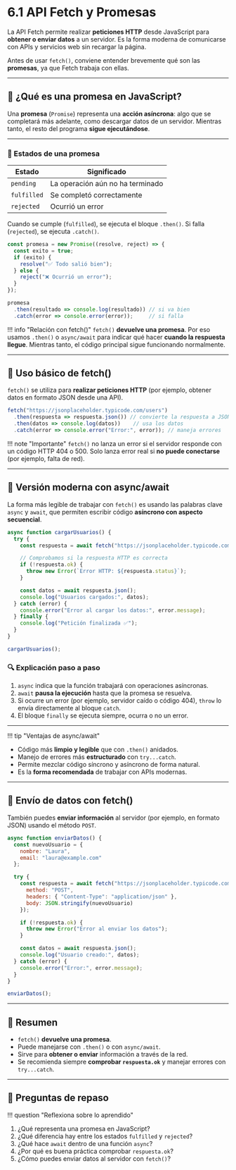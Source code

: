 # 6.1 API Fetch y Promesas

La API Fetch permite realizar **peticiones HTTP** desde JavaScript para **obtener o enviar datos** a un servidor.
Es la forma moderna de comunicarse con APIs y servicios web sin recargar la página.

Antes de usar `fetch()`, conviene entender brevemente qué son las **promesas**, ya que Fetch trabaja con ellas.

---

## 📘 ¿Qué es una promesa en JavaScript?

Una **promesa** (`Promise`) representa una **acción asíncrona**: algo que se completará más adelante, como descargar datos de un servidor.
Mientras tanto, el resto del programa **sigue ejecutándose**.

---

### 📌 Estados de una promesa

| Estado      | Significado                      |
| ----------- | -------------------------------- |
| `pending`   | La operación aún no ha terminado |
| `fulfilled` | Se completó correctamente        |
| `rejected`  | Ocurrió un error                 |

Cuando se cumple (`fulfilled`), se ejecuta el bloque `.then()`.
Si falla (`rejected`), se ejecuta `.catch()`.

```js
const promesa = new Promise((resolve, reject) => {
  const exito = true;
  if (exito) {
    resolve("✅ Todo salió bien");
  } else {
    reject("❌ Ocurrió un error");
  }
});

promesa
  .then(resultado => console.log(resultado)) // si va bien
  .catch(error => console.error(error));     // si falla
```

!!! info "Relación con fetch()"
  `fetch()` **devuelve una promesa**.
  Por eso usamos `.then()` o `async/await` para indicar qué hacer **cuando la respuesta llegue**.
  Mientras tanto, el código principal sigue funcionando normalmente.

---

## 📌 Uso básico de fetch()

`fetch()` se utiliza para **realizar peticiones HTTP** (por ejemplo, obtener datos en formato JSON desde una API).

```js
fetch("https://jsonplaceholder.typicode.com/users")
  .then(respuesta => respuesta.json()) // convierte la respuesta a JSON
  .then(datos => console.log(datos))    // usa los datos
  .catch(error => console.error("Error:", error)); // maneja errores
```

!!! note "Importante"
  `fetch()` no lanza un error si el servidor responde con un código HTTP 404 o 500.
  Solo lanza error real si **no puede conectarse** (por ejemplo, falta de red).

---

## 📌 Versión moderna con async/await

La forma más legible de trabajar con `fetch()` es usando las palabras clave `async` y `await`, que permiten escribir código **asíncrono con aspecto secuencial**.

```js
async function cargarUsuarios() {
  try {
    const respuesta = await fetch("https://jsonplaceholder.typicode.com/users");

    // Comprobamos si la respuesta HTTP es correcta
    if (!respuesta.ok) {
      throw new Error(`Error HTTP: ${respuesta.status}`);
    }

    const datos = await respuesta.json();
    console.log("Usuarios cargados:", datos);
  } catch (error) {
    console.error("Error al cargar los datos:", error.message);
  } finally {
    console.log("Petición finalizada ✅");
  }
}

cargarUsuarios();
```

### 🔍 Explicación paso a paso

1. `async` indica que la función trabajará con operaciones asíncronas.
2. `await` **pausa la ejecución** hasta que la promesa se resuelva.
3. Si ocurre un error (por ejemplo, servidor caído o código 404), `throw` lo envía directamente al bloque `catch`.
4. El bloque `finally` se ejecuta siempre, ocurra o no un error.

---

!!! tip "Ventajas de async/await"
  - Código más **limpio y legible** que con `.then()` anidados.
  - Manejo de errores más **estructurado** con `try...catch`.
  - Permite mezclar código síncrono y asíncrono de forma natural.
  - Es la **forma recomendada** de trabajar con APIs modernas.

---

## 📌 Envío de datos con fetch()

También puedes **enviar información** al servidor (por ejemplo, en formato JSON) usando el método `POST`.

```js
async function enviarDatos() {
  const nuevoUsuario = {
    nombre: "Laura",
    email: "laura@example.com"
  };

  try {
    const respuesta = await fetch("https://jsonplaceholder.typicode.com/users", {
      method: "POST",
      headers: { "Content-Type": "application/json" },
      body: JSON.stringify(nuevoUsuario)
    });

    if (!respuesta.ok) {
      throw new Error("Error al enviar los datos");
    }

    const datos = await respuesta.json();
    console.log("Usuario creado:", datos);
  } catch (error) {
    console.error("Error:", error.message);
  }
}

enviarDatos();
```

---

## 🧠 Resumen

* `fetch()` **devuelve una promesa**.
* Puede manejarse con `.then()` o con `async/await`.
* Sirve para **obtener o enviar** información a través de la red.
* Se recomienda siempre **comprobar `respuesta.ok`** y manejar errores con `try...catch`.

---

## 📝 Preguntas de repaso

!!! question "Reflexiona sobre lo aprendido"
  1. ¿Qué representa una promesa en JavaScript?
  2. ¿Qué diferencia hay entre los estados `fulfilled` y `rejected`?
  3. ¿Qué hace `await` dentro de una función `async`?
  4. ¿Por qué es buena práctica comprobar `respuesta.ok`?
  5. ¿Cómo puedes enviar datos al servidor con `fetch()`?
